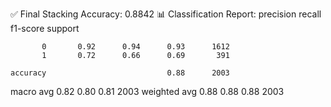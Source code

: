 ✅ Final Stacking Accuracy: 0.8842
📊 Classification Report:
               precision    recall  f1-score   support

           0       0.92      0.94      0.93      1612
           1       0.72      0.66      0.69       391

    accuracy                           0.88      2003
   macro avg       0.82      0.80      0.81      2003
weighted avg       0.88      0.88      0.88      2003